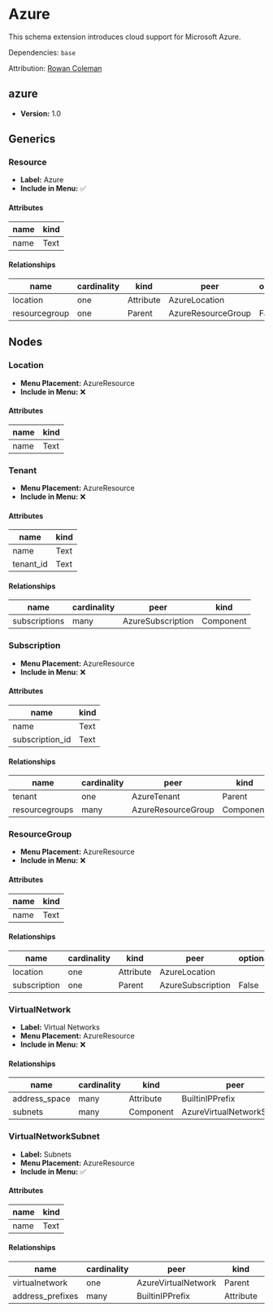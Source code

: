 # Azure

This schema extension introduces cloud support for Microsoft Azure.

Dependencies: `base`

Attribution: [Rowan Coleman](https://www.linkedin.com/in/rowan-coleman-6a147156/)

## azure

- **Version:** 1.0

## Generics

### Resource

- **Label:** Azure
- **Include in Menu:** ✅

#### Attributes

| name | kind |
| ---- | ---- |
| name | Text |

#### Relationships

| name | cardinality | kind | peer | optional |
| ---- | ----------- | ---- | ---- | -------- |
| location | one | Attribute | AzureLocation |  |
| resourcegroup | one | Parent | AzureResourceGroup | False |

## Nodes

### Location

- **Menu Placement:** AzureResource
- **Include in Menu:** ❌

#### Attributes

| name | kind |
| ---- | ---- |
| name | Text |

### Tenant

- **Menu Placement:** AzureResource
- **Include in Menu:** ❌

#### Attributes

| name | kind |
| ---- | ---- |
| name | Text |
| tenant\_id | Text |

#### Relationships

| name | cardinality | peer | kind |
| ---- | ----------- | ---- | ---- |
| subscriptions | many | AzureSubscription | Component |

### Subscription

- **Menu Placement:** AzureResource
- **Include in Menu:** ❌

#### Attributes

| name | kind |
| ---- | ---- |
| name | Text |
| subscription\_id | Text |

#### Relationships

| name | cardinality | peer | kind | optional |
| ---- | ----------- | ---- | ---- | -------- |
| tenant | one | AzureTenant | Parent | False |
| resourcegroups | many | AzureResourceGroup | Component |  |

### ResourceGroup

- **Menu Placement:** AzureResource
- **Include in Menu:** ❌

#### Attributes

| name | kind |
| ---- | ---- |
| name | Text |

#### Relationships

| name | cardinality | kind | peer | optional |
| ---- | ----------- | ---- | ---- | -------- |
| location | one | Attribute | AzureLocation |  |
| subscription | one | Parent | AzureSubscription | False |

### VirtualNetwork

- **Label:** Virtual Networks
- **Menu Placement:** AzureResource
- **Include in Menu:** ❌

#### Relationships

| name | cardinality | kind | peer |
| ---- | ----------- | ---- | ---- |
| address\_space | many | Attribute | BuiltinIPPrefix |
| subnets | many | Component | AzureVirtualNetworkSubnet |

### VirtualNetworkSubnet

- **Label:** Subnets
- **Menu Placement:** AzureResource
- **Include in Menu:** ✅

#### Attributes

| name | kind |
| ---- | ---- |
| name | Text |

#### Relationships

| name | cardinality | peer | kind | optional |
| ---- | ----------- | ---- | ---- | -------- |
| virtualnetwork | one | AzureVirtualNetwork | Parent | False |
| address\_prefixes | many | BuiltinIPPrefix | Attribute |  |
